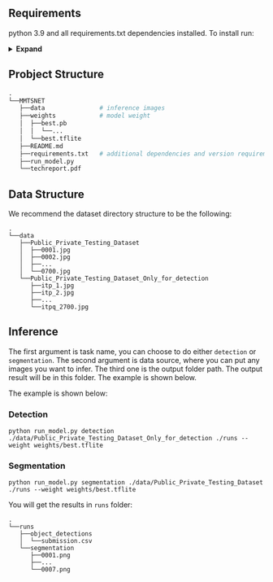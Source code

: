 

## Requirements

python 3.9 and all requirements.txt dependencies installed. To install run:
<details><summary> <b>Expand</b> </summary>

``` shell
python -m pip install -U pip
pip install -r requirements.txt
```

</details>

## Probject Structure
```python
.
└──MMTSNET
   ├──data               # inference images
   ├──weights            # model weight
   │  ├──best.pb
   │  │  └──...
   │  └──best.tflite 
   ├──README.md
   ├──requirements.txt   # additional dependencies and version requirements
   ├──run_model.py
   └──techreport.pdf

```

## Data Structure
We recommend the dataset directory structure to be the following:
```
.
└──data
   ├──Public_Private_Testing_Dataset
   │  ├──0001.jpg
   │  ├──0002.jpg
   │  ├──...
   │  └──0700.jpg
   └──Public_Private_Testing_Dataset_Only_for_detection
      ├──itp_1.jpg
      ├──itp_2.jpg
      ├──...
      └──itpq_2700.jpg
```

## Inference
The first argument is task name, you can choose to do either `detection` or `segmentation`. The second argument is data source, where you can put any images you want to infer. The third one is the output folder path. The output result will be in this folder. The example is shown below.

The example is shown below:
### Detection

``` shell
python run_model.py detection ./data/Public_Private_Testing_Dataset_Only_for_detection ./runs --weight weights/best.tflite
```


### Segmentation

``` shell
python run_model.py segmentation ./data/Public_Private_Testing_Dataset ./runs --weight weights/best.tflite
```



You will get the results in `runs` folder:
```
.
└──runs
   ├──object_detections
   │  └──submission.csv
   └──segmentation
      ├──0001.png
      ├──...
      └──0007.png
```

